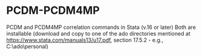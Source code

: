 # PCDM-PCDM4MP
PCDM and PCDM4MP correlation commands in Stata (v.16 or later)
Both are installable (download and copy  to one of the ado directories mentioned at https://www.stata.com/manuals13/u17.pdf, section 17.5.2 - e.g., C:\ado\personal)

